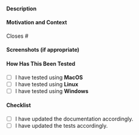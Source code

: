 <!-- Provide a general summary of your changes in the Title above -->
<!-- To help with semantic versioning the PR title should start with one of the conventional commit types. -->
<!-- The conventional commit types for Semantic PR are: feat, fix, docs, style, refactor, perf, test, build, ci, chore, revert -->

<!-- markdownlint-disable -->
#### Description
<!-- markdownlint-restore -->
<!-- Describe your changes in detail -->

#### Motivation and Context
<!-- Why is this change required? What problem does it solve? -->
<!-- If it fixes an open issue, please link to the issue here. -->
Closes #

#### Screenshots (if appropriate)

#### How Has This Been Tested
<!-- Please describe in detail how you tested your changes. -->
<!-- Include details of your testing environment, tests ran to see how -->
<!-- your change affects other areas of the code, etc. -->
- [ ] I have tested using **MacOS**
- [ ] I have tested using **Linux**
- [ ] I have tested using **Windows**

#### Checklist
<!-- Go over all the following points, and put an `x` in all the boxes that apply. -->
<!-- If you're unsure about any of these, don't hesitate to ask. We're here to help! -->
- [ ] I have updated the documentation accordingly.
- [ ] I have updated the tests accordingly.
